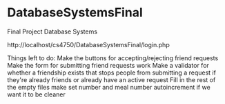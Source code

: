 # DatabaseSystemsFinal
Final Project Database Systems


http://localhost/cs4750/DatabaseSystemsFinal/login.php

Things left to do:
Make the buttons for accepting/rejecting friend requests
Make the form for submitting friend requests work
Make a validator for whether a friendship exists that stops people from submitting a request if they're already friends or already have an active request
Fill in the rest of the empty files
make set number and meal number autoincrement if we want it to be cleaner
